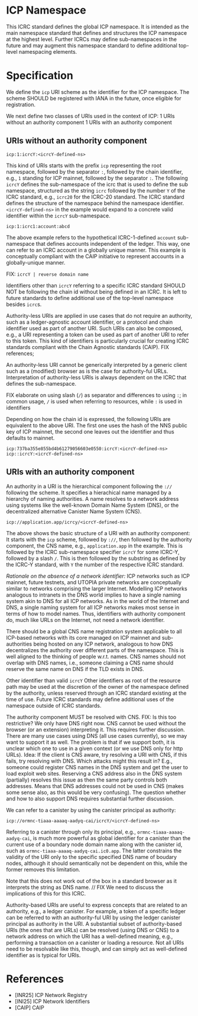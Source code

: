 
# ICP Namespace

This ICRC standard defines the global ICP namespace. It is intended as the main namespace standard that defines and structures the ICP namespace at the highest level. Further ICRCs may define sub-namespaces in the future and may augment this namespace standard to define additional top-level namespacing elements.

# Specification

We define the `icp` URI scheme as the identifier for the ICP namespace. The scheme SHOULD be registered with IANA in the future, once eligible for registration.

We next define two classes of URIs used in the context of ICP:
1 URIs without an authority component
1 URIs with an authority component

## URIs without an authority component

```
icp:1:icrcY:<icrcY-defined-ns>
```

This kind of URIs starts with the prefix `icp` representing the root namespace, followed by the separator `:`, followed by the chain identifier, e.g., `1` standing for ICP mainnet, followed by the separator `:`. The following `icrcY` defines the sub-namespace of the icrc that is used to define the sub namespace, structured as the string `icrc` followed by the number `Y` of the ICRC standard, e.g., `icrc20` for the ICRC-20 standard. The ICRC standard defines the structure of the namespace behind the namespace identifier. `<icrcY-defined-ns>` in the example would expand to a concrete valid identifier within the `icrcY` sub-namespace.

`icp:1:icrc1:account:abcd`

The above example refers to the hypothetical ICRC-1-defined `account` sub-namespace that defines accounts independent of the ledger. This way, one can refer to an ICRC account in a globally unique manner. This example is conceptually compliant with the CAIP initiative to represent accounts in a globally-unique manner.

FIX: `icrcY | reverse domain name`

Identifiers other than `icrcY` referring to a specific ICRC standard SHOULD NOT be following the chain id without being defined in an ICRC. It is left to future standards to define additional use of the top-level namespace besides `icrc`s.

Authority-less URIs are applied in use cases that do not require an authority, such as a ledger-agnostic account identifier, or a protocol and chain identifier used as part of another URI. Such URIs can also be composed, e.g., a URI representing a token can be used as part of another URI to refer to this token. This kind of identifiers is particularly crucial for creating ICRC standards compliant with the Chain Agnostic standards (CAIP). FIX references;

An authority-less URI cannot be generically interpreted by a generic client such as a (modified) browser as is the case for authority-ful URLs. Interpretation of authority-less URIs is always dependent on the ICRC that defines the sub-namespace.

FIX elaborate on using slash (`/`) as separator and differences to using `:`; in common usage, `/` is used when referring to resources, while `:` is used in identifiers

Depending on how the chain id is expressed, the following URIs are equivalent to the above URI. The first one uses the hash of the NNS public key of ICP mainnet, the second one leaves out the identifier and thus defaults to mainnet.
```
icp:737ba355e855bd4b61279056603e0550:icrcY:<icrcY-defined-ns>
icp::icrcY:<icrcY-defined-ns>
```

## URIs with an authority component

An authority in a URI is the hierarchical component following the `://` following the scheme. It specifies a hierachical name managed by a hierarchy of naming authorities. A name resolves to a network address using systems like the well-known Domain Name System (DNS), or the decentralized alternative Canister Name System (CNS).

```
icp://application.app/icrcy/<icrcY-defined-ns>
```

The above shows the basic structure of a URI with an authority component: It starts with the `icp` scheme, followed by `://`, then followed by the authority component, the CNS name, e.g., `application.app` in the example. This is followed by the ICRC sub-namespace specifier `icrcY` for some ICRC-Y, followed by a slash `/`. This is then followed by the substring as defined by the ICRC-Y standard, with `Y` the number of the respective ICRC standard.

*Rationale on the absence of a network identifier:* ICP networks such as ICP mainnet, future testnets, and UTOPIA private networks are conceptually similar to networks comprising the larger Internet. Modelling ICP networks analogous to intranets in the DNS world implies to have a single naming system akin to DNS for all ICP networks. As in the world of the Internet and DNS, a single naming system for all ICP networks makes most sense in terms of how to model names. Thus, identifiers with authority component do, much like URLs on the Internet, not need a network identifier.

There should be a global CNS name registration system applicable to all ICP-based networks with its core managed on ICP mainnet and sub-authorities being hosted on any ICP network, analogous to how DNS decentralizes the authority over different parts of the namespace. This is well aligned to the thinking of people w.r.t. names. CNS names should not overlap with DNS names, i.e., someone claiming a CNS name should reserve the same name on DNS if the TLD exists in DNS.

Other identifier than valid `icrcY` Other identifiers as root of the resource path may be used at the discretion of the owner of the namespace defined by the authority, unless reserved through an ICRC standard existing at the time of use. Future ICRC standards may define additional uses of the namespace outside of ICRC standards.

The authority component MUST be resolved with CNS. FIX: Is this too restrictive? We only have DNS right now. CNS cannot be used without the browser (or an extension) interpreting it. This requires further discussion. There are many use cases using DNS (all use cases currently), so we may want to support it as well. The problem is that if we support both, it is unclear which one to use in a given context (or we use DNS only for http URLs). Idea: If the client is CNS aware, try resolving a URI with CNS, if this fails, try resolving with DNS. Which attacks might this result in? E.g., someone could register CNS names in the DNS system and get the user to load exploit web sites. Reserving a CNS address also in the DNS system (partially) resolves this issue as then the same party controls both addresses. Means that DNS addresses could not be used in CNS (makes some sense also, as this would be very confusing).
The question whether and how to also support DNS requires substantial further discussion.

We can refer to a canister by using the canister principal as authority:
```
icp://ormnc-tiaaa-aaaaq-aadyq-cai/icrcY/<icrcY-defined-ns>
```

Referring to a canister through only its principal, e.g., `ormnc-tiaaa-aaaaq-aadyq-cai`, is much more powerful as global identifier for a canister than the current use of a boundary node domain name along with the canister id, such as ```ormnc-tiaaa-aaaaq-aadyq-cai.ic0.app```. The latter constrains the validity of the URI only to the specific specified DNS name of boudary nodes, although it should semantically not be dependent on this, while the former removes this limitation.

Note that this does not work out of the box in a standard browser as it interprets the string as DNS name. // FIX We need to discuss the implications of this for this ICRC.

Authority-based URIs are useful to express concepts that are related to an authority, e.g., a ledger canister. For example, a token of a specific ledger can be referred to with an authority-ful URI by using the ledger canister principal as authority in the URI. A substantial subset of authority-based URIs (the ones that are URLs) can be resolved (using DNS or CNS) to a network address on which the URI has a well-defined meaning, e.g., performing a transaction on a canister or loading a resource. Not all URIs need to be resolvable like this, though, and can simply act as well-defined identifier as is typical for URIs.


# References

* [INR25] ICP Network Registry
* [INI25] ICP Network Identifiers
* [CAIP] CAIP
